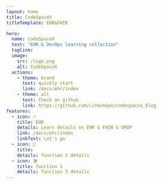 ```yaml
---
layout: home
title: CodeSpaceX
titleTemplate: EHR&FHIR

hero:
  name: CodeSpaceX
  text: "EHR & DevOps learning collection"
  tagline:
  image:
    src: /logo.png
    alt: CodeSpaceX
  actions:
    - theme: brand
      text: quickly start
      link: /docs/ehr/index
    - theme: alt
      text: Check on github
      link: https://github.com/LinkunGao/codespacex_blog
features:
  - icon: ⚡️
    title: EHR
    details: Learn details on EHR & FHIR & OMOP
    link: /docs/ehr/index
    linkText: Let's go
  - icon: 🖖
    title:
    details: function 2 details
  - icon: 🛠️
    title: function 3
    details: function 3 details
---
```

